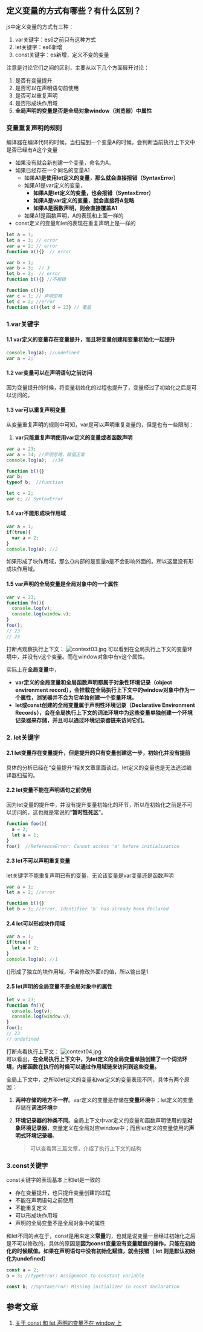 ## 定义变量的方式有哪些？有什么区别？
js中定义变量的方式有三种：
1. var关键字：es6之前只有这种方式
2. let关键字：es6新增
3. const关键字：es新增，定义不变的变量

注意是讨论它们之间的区别，主要从以下几个方面展开讨论：
1. 是否有变量提升
2. 是否可以在声明语句前使用
3. 是否可以重复声明
4. 是否形成块作用域
5. **全局声明的变量是否是全局对象window（浏览器）中属性**



### 变量重复声明的规则
编译器在编译代码的时候，当扫描到一个变量A的时候，会判断当前执行上下文中是否已经有A这个变量
- 如果没有就会新创建一个变量，命名为A。
- 如果已经存在一个同名的变量A1
  - 如果**A1是使用let定义的变量，那么就会直接报错（SyntaxError）**
  - 如果A1是var定义的变量，
    - **如果A是let定义的变量，也会报错（SyntaxError）**
    - **如果A是var定义的变量，就会直接将A忽略**
    - **如果A是函数声明，则会直接覆盖A1**
  - 如果A1是函数声明，A的表现和上面一样的
- const定义的变量和let的表现在重复声明上是一样的

```js
let a = 1;
let a = 3; // error
var a = 2; // error
function a(){}  // error

var b = 1;
var b = 3;  // 3
let b = 2;  // error
function b(){} //不报错

function c(){}
var c = 1; // 声明忽略
let c = 2; //error
function c(){let d = 23} // 覆盖
```


### 1.var关键字
#### 1.1 var定义的变量存在变量提升，而且将变量创建和变量初始化一起提升
```js
console.log(a); //undefined
var a = 2;
```

#### 1.2 var变量可以在声明语句之前访问
因为变量提升的时候，将变量初始化的过程也提升了，变量经过了初始化之后是可以访问的。

#### 1.3 var可以重复声明变量
从变量重复声明的规则中可知，var是可以声明重复变量的，但是也有一些限制：
1. **var只能重复声明使用var定义的变量或者函数声明**

```js
var a = 23;
var a = 34; //声明忽略，赋值正常
console.log(a);  //34

function b(){}
var b;
typeof b;  //function 

let c = 2;
var c; // SyntaxError
```

#### 1.4 var不能形成块作用域
```js
var a = 1;
if(true){
  var a = 2;
}
console.log(a); //2
```
如果形成了块作用域，那么{}内部的是变量a是不会影响外面的。所以这里没有形成块作用域。

#### 1.5 var声明的全局变量是全局对象中的一个属性
```js
var v = 23;
function fn(){
  console.log(v);
  console.log(window.v);
}
foo();
// 23
// 23
```
打断点观察执行上下文：
![context03.jpg](./images/context03.jpg)
可以看到在全局执行上下文的变量环境中，并没有v这个变量。而在window对象中有v这个属性。

实际上在**全局变量**中，
- **var定义的全局变量和全局函数声明都属于对象性环境记录（object environment record），会挂载在全局执行上下文中的window对象中作为一个属性，浏览器并不会为它单独创建一个变量环境。**
- **let或const创建的全局变量属于声明性环境记录（Declarative Environment Records），会在全局执行上下文的词法环境中为这些变量单独创建一个环境记录器来存储，并且可以通过环境记录器链来访问它们。**



### 2. let关键字

#### 2.1 let变量存在变量提升，但是提升的只有变量创建这一步，初始化并没有提前
具体的分析已经在“变量提升”相关文章里面谈过。let定义的变量也是无法逃过编译器扫描的。

#### 2.2 let变量不能在声明语句之前使用
因为let变量的提升中，并没有提升变量初始化的环节，所以在初始化之前是不可以访问的，这也就是常说的“**暂时性死区**”。
```js
function foo(){
  a = 2;
  let a = 1;
}
foo()  //ReferenceError: Cannot access 'a' before initialization
```

#### 2.3 let不可以声明重复变量
let关键字不能重复声明已有的变量，无论该变量是var变量还是函数声明
```js
var a = 1;
let a = 2; //error

function b(){}
let b = 3; //error, Identifier 'b' has already been declared
```

#### 2.4 let可以形成块作用域
```js
var a = 1;
if(true){
  let a = 2;
}
console.log(a); //1
```
{}形成了独立的块作用域，不会修改外面a的值，所以输出是1.

#### 2.5 let声明的全局变量不是全局对象中的属性
```js
let v = 23;
function fn(){
  console.log(v);
  console.log(window.v);
}
foo();
// 23
// undefined
```
打断点看执行上下文：
![context04.jpg](./images/context04.jpg)  
可以看出，**在全局执行上下文中，为let定义的全局变量单独创建了一个词法环境，内部函数在执行的时候可以通过作用域链来访问到这些变量。**

全局上下文中，之所以let定义的变量和var定义的变量表现不同，具体有两个原因：

1. **两种存储的地方不一样**。var定义的变量是存储在**变量环境**中；let定义的变量存储在**词法环境**中

2. **环境记录器的种类不同**。全局上下文中var定义的变量和函数声明使用的是**对象环境记录器**，变量定义在全局对应window中；而且let定义的变量使用的**声明式环境记录器**。

   > 可以查看第三篇文章，介绍了执行上下文的结构




### 3.const关键字
const关键字的表现基本上和let是一致的
- 存在变量提升，也只提升变量创建的过程
- 不能在声明语句之前使用
- 不能重复定义
- 可以形成块作用域
- 声明的全局变量不是全局对象中的属性

和let不同的点在于，const是用来定义**常量**的，也就是说变量一旦经过初始化之后是不可以修改的。具体的原因是**因为const变量没有变量赋值的操作，只能在初始化的时候赋值。如果在声明语句中没有初始化赋值，就会报错（ let 则是默认初始化为undefined）**
```js
const a = 2;
a = 3; //TypeError: Assignment to constant variable

const b; //SyntaxError: Missing initializer in const declaration
```



## 参考文章

1. [关于 const 和 let 声明的变量不在 window 上](https://github.com/Advanced-Frontend/Daily-Interview-Question/issues/30)

